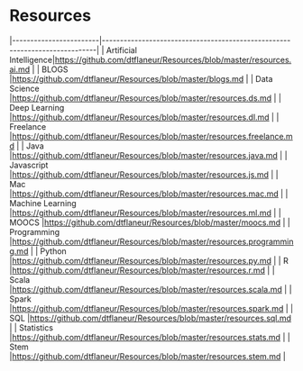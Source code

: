 # Resources

|------------------------|----------------------------------------------------------------------------|
| Artificial Intelligence|https://github.com/dtflaneur/Resources/blob/master/resources.ai.md          |
| BLOGS                  |https://github.com/dtflaneur/Resources/blob/master/blogs.md                 |
| Data Science           |https://github.com/dtflaneur/Resources/blob/master/resources.ds.md          |
| Deep Learning          |https://github.com/dtflaneur/Resources/blob/master/resources.dl.md          |
| Freelance              |https://github.com/dtflaneur/Resources/blob/master/resources.freelance.md   |
| Java                   |https://github.com/dtflaneur/Resources/blob/master/resources.java.md        |
| Javascript             |https://github.com/dtflaneur/Resources/blob/master/resources.js.md          |
| Mac                    |https://github.com/dtflaneur/Resources/blob/master/resources.mac.md         |
| Machine Learning       |https://github.com/dtflaneur/Resources/blob/master/resources.ml.md          |
| MOOCS                  |https://github.com/dtflaneur/Resources/blob/master/moocs.md                 |
| Programming            |https://github.com/dtflaneur/Resources/blob/master/resources.programming.md |
| Python                 |https://github.com/dtflaneur/Resources/blob/master/resources.py.md          |
| R                      |https://github.com/dtflaneur/Resources/blob/master/resources.r.md           |
| Scala                  |https://github.com/dtflaneur/Resources/blob/master/resources.scala.md       |
| Spark                  |https://github.com/dtflaneur/Resources/blob/master/resources.spark.md       |
| SQL                    |https://github.com/dtflaneur/Resources/blob/master/resources.sql.md         |
| Statistics             |https://github.com/dtflaneur/Resources/blob/master/resources.stats.md       |
| Stem                   |https://github.com/dtflaneur/Resources/blob/master/resources.stem.md        |
